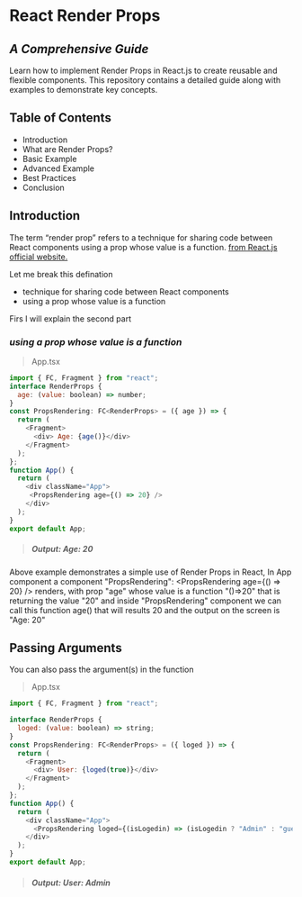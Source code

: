 # React Render Props
## _A Comprehensive Guide_
Learn how to implement Render Props in React.js to create reusable and flexible components. This repository contains a detailed guide along with examples to demonstrate key concepts.

## Table of Contents

- Introduction
- What are Render Props?
- Basic Example
- Advanced Example
- Best Practices
- Conclusion

## Introduction
The term “render prop” refers to a technique for sharing code between React components using a prop whose value is a function.
[from React.js official website.](https://legacy.reactjs.org/docs/render-props.html)

Let me break this defination
 - technique for sharing code between React components
 - using a prop whose value is a function

Firs I will explain the second part

### _using a prop whose value is a function_
>App.tsx
```js
import { FC, Fragment } from "react";
interface RenderProps {
  age: (value: boolean) => number;
}
const PropsRendering: FC<RenderProps> = ({ age }) => {
  return (
    <Fragment>
      <div> Age: {age()}</div>
    </Fragment>
  );
};
function App() {
  return (
    <div className="App">
     <PropsRendering age={() => 20} />
    </div>
  );
}
export default App;
```
> ##### _Output: Age: 20_
Above example demonstrates a simple use of Render Props in React,
In App component a component "PropsRendering": <PropsRendering age={() => 20} /> renders, with prop "age" whose value is a function "()=>20" that is returning the value "20" and inside "PropsRendering" component we can call this function age() that will results 20 and the output on the screen is "Age: 20"

## Passing Arguments
You can also pass the argument(s) in the function
>App.tsx
```js
import { FC, Fragment } from "react";

interface RenderProps {
  loged: (value: boolean) => string;
}
const PropsRendering: FC<RenderProps> = ({ loged }) => {
  return (
    <Fragment>
      <div> User: {loged(true)}</div>
    </Fragment>
  );
};
function App() {
  return (
    <div className="App">
      <PropsRendering loged={(isLogedin) => (isLogedin ? "Admin" : "guest")} />
    </div>
  );
}
export default App;
```
> ##### _Output: User: Admin_



